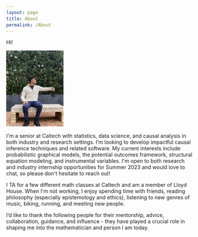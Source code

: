 ```yaml
---
layout: page
title: About
permalink: /About
---
```

Hi!

![image info](/assets/img/SujaiHome.jpg)

 I'm a senior at Caltech with statistics, data science, and causal analysis in both industry and research settings. I’m looking to develop impactful causal inference techniques and related software. My current interests include probabilistic graphical models, the potential outcomes framework, structural equation modeling, and instrumental variables. I'm open to both research and industry internship opportunities for Summer 2023 and would love to chat, so please don't hesitate to reach out!
 
I TA for a few different math classes at Caltech and am a member of Lloyd House. When I'm not working, I enjoy spending time with friends, reading philosophy (especially epistemology and ethics), listening to new genres of music, biking, running, and meeting new people.

I’d like to thank the following people for their mentorship, advice, collaboration, guidance, and influence - they have played a crucial role in shaping me into the mathematician and person I am today.